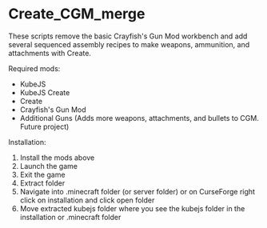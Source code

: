 # Create_CGM_merge
These scripts remove the basic Crayfish's Gun Mod workbench and add several sequenced assembly recipes to make weapons, ammunition, and attachments with Create.

Required mods:
- KubeJS
- KubeJS Create
- Create
- Crayfish's Gun Mod
- Additional Guns (Adds more weapons, attachments, and bullets to CGM. Future project)

Installation:

1. Install the mods above
2. Launch the game
3. Exit the game
4. Extract folder
5. Navigate into .minecraft folder (or server folder) or on CurseForge right click on installation and click open folder
6. Move extracted kubejs folder where you see the kubejs folder in the installation or .minecraft folder
